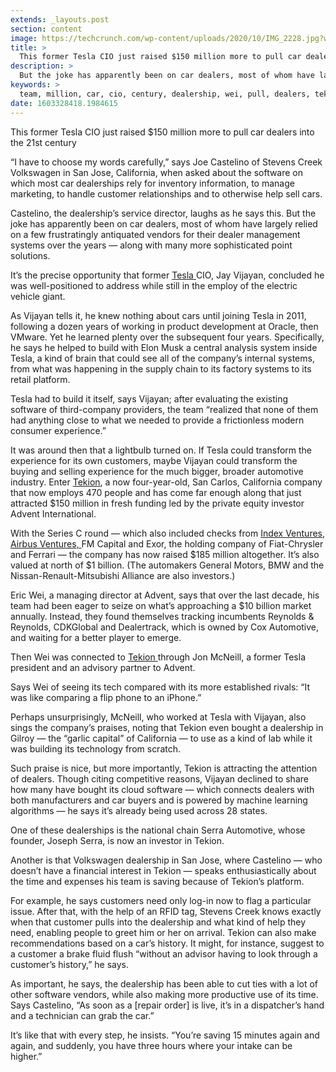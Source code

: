```yaml
--- 
extends: _layouts.post 
section: content 
image: https://techcrunch.com/wp-content/uploads/2020/10/IMG_2228.jpg?w=600 
title: > 
  This former Tesla CIO just raised $150 million more to pull car dealers into the 21st century – TechCrunch 
description: > 
  But the joke has apparently been on car dealers, most of whom have largely relied on a few frustratingly antiquated vendors for their dealer management systems over the years — along with many more sophisticated point solutions.It’s the precise opportunity that former Tesla CIO, Jay Vijayan, concluded he was well-positioned to address while still in the employ of the electric vehicle giant.As Vijayan tells it, he knew nothing about cars until joining Tesla in 2011, following a dozen years of working in product development at Oracle, then VMware.Then Wei was connected to Tekion through Jon McNeill, a former Tesla president and an advisory partner to Advent.“You’re saving 15 minutes again and again, and suddenly, you have three hours where your intake can be higher.” 
keywords: > 
  team, million, car, cio, century, dealership, wei, pull, dealers, tekion, vijayan, tesla, software, techcrunch, raised, systems, 21st 
date: 1603328418.1984615 
--- 
```

<div><p>This former Tesla CIO just raised $150 million more to pull car dealers into the 21st century</p><p id="speakable-summary">&#8220;I have to choose my words carefully,&#8221; says Joe Castelino of Stevens Creek Volkswagen in San Jose, California, when asked about the software on which most car dealerships rely for inventory information, to manage marketing, to handle customer relationships and to otherwise help sell cars.</p>
<p>Castelino, the dealership&#8217;s service director, laughs as he says this. But the joke has apparently been on car dealers, most of whom have largely relied on a few frustratingly antiquated vendors for their dealer management systems over the years &#8212; along with many more sophisticated point solutions.</p>
<p>It&#8217;s the precise opportunity that former <a class="crunchbase-link" href="https://crunchbase.com/organization/tesla-motors" target="_blank">Tesla </a> CIO, Jay Vijayan, concluded he was well-positioned to address while still in the employ of the electric vehicle giant.</p><p class="piano-inline-promo"></p>
<p>As Vijayan tells it, he knew nothing about cars until joining Tesla in 2011, following a dozen years of working in product development at Oracle, then VMware. Yet he learned plenty over the subsequent four years. Specifically, he says he helped to build with Elon Musk a central analysis system inside Tesla, a kind of brain that could see all of the company&#8217;s internal systems, from what was happening in the supply chain to its factory systems to its retail platform.</p>
<p>Tesla had to build it itself, says Vijayan; after evaluating the existing software of third-company providers, the team &#8220;realized that none of them had anything close to what we needed to provide a frictionless modern consumer experience.&#8221;</p>
<p>It was around then that a lightbulb turned on. If Tesla could transform the experience for its own customers, maybe Vijayan could transform the buying and selling experience for the much bigger, broader automotive industry. Enter <a href="https://tekion.com/">Tekion</a>, a now four-year-old, San Carlos, California company that now employs 470 people and has come far enough along that just attracted $150 million in fresh funding led by the private equity investor Advent International.</p>
<p>With the Series C round &#8212; which also included checks from <a class="crunchbase-link" href="https://crunchbase.com/organization/index-ventures" target="_blank">Index Ventures, </a> <a class="crunchbase-link" href="https://crunchbase.com/organization/airbus-ventures" target="_blank">Airbus Ventures, </a> FM Capital and Exor, the holding company of Fiat-Chrysler and Ferrari &#8212; the company has now raised $185 million altogether. It&#8217;s also valued at north of $1 billion. (The automakers General Motors, BMW and the Nissan-Renault-Mitsubishi Alliance are also investors.)</p>
<p>Eric Wei, a managing director at Advent, says that over the last decade, his team had been eager to seize on what&#8217;s approaching a $10 billion market annually. Instead, they found themselves tracking incumbents Reynolds &amp; Reynolds, CDKGlobal and Dealertrack, which is owned by Cox Automotive, and waiting for a better player to emerge.</p>
<p>Then Wei was connected to <a class="crunchbase-link" href="https://crunchbase.com/organization/tekion" target="_blank">Tekion </a> through Jon McNeill, a former Tesla president and an advisory partner to Advent.</p>
<p>Says Wei of seeing its tech compared with its more established rivals: &#8220;It was like comparing a flip phone to an iPhone.&#8221;</p>
<p>Perhaps unsurprisingly, McNeill, who worked at Tesla with Vijayan, also sings the company&#8217;s praises, noting that Tekion even bought a dealership in Gilroy &#8212; the &#8220;garlic capital&#8221; of California &#8212; to use as a kind of lab while it was building its technology from scratch.</p>
<p>Such praise is nice, but more importantly, Tekion is attracting the attention of dealers. Though citing competitive reasons, Vijayan declined to share how many have bought its cloud software &#8212; which connects dealers with both manufacturers and car buyers and is powered by machine learning algorithms &#8212; he says it&#8217;s already being used across 28 states.</p>
<p>One of these dealerships is the national chain Serra Automotive, whose founder, Joseph Serra, is now an investor in Tekion.</p>
<p>Another is that Volkswagen dealership in San Jose, where Castelino &#8212; who doesn&#8217;t have a financial interest in Tekion &#8212; speaks enthusiastically about the time and expenses his team is saving because of Tekion&#8217;s platform.</p>
<p>For example, he says customers need only log-in now to flag a particular issue. After that, with the help of an RFID tag, Stevens Creek knows exactly when that customer pulls into the dealership and what kind of help they need, enabling people to greet him or her on arrival. Tekion can also make recommendations based on a car&#8217;s history. It might, for instance, suggest to a customer a brake fluid flush &#8220;without an advisor having to look through a customer&#8217;s history,&#8221; he says.</p>
<p>As important, he says, the dealership has been able to cut ties with a lot of other software vendors, while also making more productive use of its time. Says Castelino, &#8220;As soon as a [repair order] is live, it&#8217;s in a dispatcher&#8217;s hand and a technician can grab the car.&#8221;</p>
<p>It&#8217;s like that with every step, he insists. &#8220;You&#8217;re saving 15 minutes again and again, and suddenly, you have three hours where your intake can be higher.&#8221;</p>
</div>